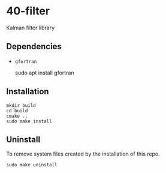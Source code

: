 # 40-filter
Kalman filter library

## Dependencies
- `gfortran`

    sudo apt install gfortran

## Installation

    mkdir build
    cd build
    cmake ..
    sudo make install

## Uninstall
To remove system files created by the installation of this repo.

    sudo make uninstall
